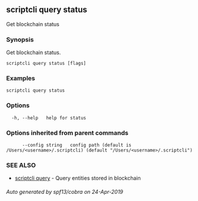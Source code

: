 ## scriptcli query status

Get blockchain status

### Synopsis

Get blockchain status.

```
scriptcli query status [flags]
```

### Examples

```
scriptcli query status
```

### Options

```
  -h, --help   help for status
```

### Options inherited from parent commands

```
      --config string   config path (default is /Users/<username>/.scriptcli) (default "/Users/<username>/.scriptcli")
```

### SEE ALSO

* [scriptcli query](scriptcli_query.md)	 - Query entities stored in blockchain

###### Auto generated by spf13/cobra on 24-Apr-2019
